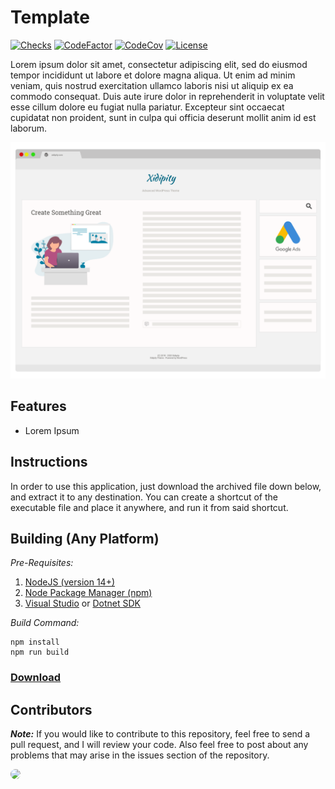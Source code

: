 # Template

[![Checks](https://img.shields.io/github/checks-status/Iswenzz/IzInjector/master?logo=github)](https://github.com/Iswenzz/IzInjector/actions)
[![CodeFactor](https://img.shields.io/codefactor/grade/github/Iswenzz/IzInjector?label=codefactor&logo=codefactor)](https://www.codefactor.io/repository/github/iswenzz/izinjector)
[![CodeCov](https://img.shields.io/codecov/c/github/Iswenzz/IzInjector?label=codecov&logo=codecov)](https://codecov.io/gh/Iswenzz/IzInjector)
[![License](https://img.shields.io/github/license/Iswenzz/IzInjector?color=blue&logo=gitbook&logoColor=white)](https://github.com/Iswenzz/IzInjector/blob/master/LICENSE)

Lorem ipsum dolor sit amet, consectetur adipiscing elit, sed do eiusmod tempor incididunt ut labore et dolore magna aliqua. 
Ut enim ad minim veniam, quis nostrud exercitation ullamco laboris nisi ut aliquip ex ea commodo consequat. 
Duis aute irure dolor in reprehenderit in voluptate velit esse cillum dolore eu fugiat nulla pariatur. 
Excepteur sint occaecat cupidatat non proident, sunt in culpa qui officia deserunt mollit anim id est laborum.

![](https://raw.githubusercontent.com/othneildrew/Best-README-Template/master/images/screenshot.png)

## Features

* Lorem Ipsum

## Instructions

In order to use this application, just download the archived file down below, and extract it to any destination. 
You can create a shortcut of the executable file and place it anywhere, and run it from said shortcut.

## Building (Any Platform)

_Pre-Requisites:_
1. [NodeJS (version 14+)](https://nodejs.org/en/)
2. [Node Package Manager (npm)](https://www.npmjs.com/)
3. [Visual Studio](https://visualstudio.microsoft.com/) or [Dotnet SDK](https://dotnet.microsoft.com/download)

_Build Command:_

    npm install
    npm run build

### [Download](https://github.com/Iswenzz/IzInjector/releases)

## Contributors

***Note:*** If you would like to contribute to this repository, feel free to send a pull request, and I will review your code. 
Also feel free to post about any problems that may arise in the issues section of the repository.

<a href="https://github.com/Iswenzz"><img src="https://avatars.githubusercontent.com/u/26555415?v=4" height=64 style="border-radius: 50%"></a>
